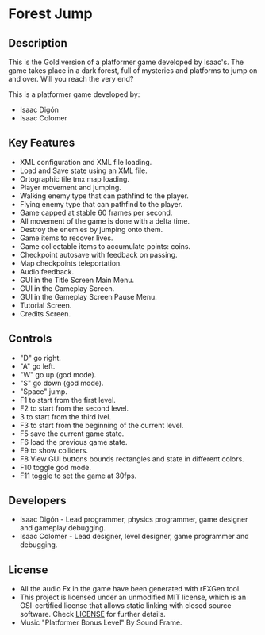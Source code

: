 # Forest Jump

## Description
This is the Gold version of a platformer game developed by Isaac's.
The game takes place in a dark forest, full of mysteries and platforms to jump on and over.
Will you reach the very end?

This is a platformer game developed by:
 - Isaac Digón
 - Isaac Colomer

## Key Features

 - XML configuration and XML file loading.
 - Load and Save state using an XML file.
 - Ortographic tile tmx map loading.
 - Player movement and jumping.
 - Walking enemy type that can pathfind to the player.
 - Flying enemy type that can pathfind to the player.
 - Game capped at stable 60 frames per second.
 - All movement of the game is done with a delta time.
 - Destroy the enemies by jumping onto them.
 - Game items to recover lives.
 - Game collectable items to accumulate points: coins.
 - Checkpoint autosave with feedback on passing.
 - Map checkpoints teleportation.
 - Audio feedback.
 - GUI in the Title Screen Main Menu.
 - GUI in the Gameplay Screen.
 - GUI in the Gameplay Screen Pause Menu.
 - Tutorial Screen.
 - Credits Screen.
 
## Controls

 - "D" go right.
 - "A" go left.
 - "W" go up (god mode).
 - "S" go down (god mode).
 - "Space" jump.
 - F1 to start from the first level.
 - F2 to start from the second level.
 - 3 to start from the third lvel.
 - F3 to start from the beginning of the current level.
 - F5 save the current game state.
 - F6 load the previous game state.
 - F9 to show colliders.
 - F8 View GUI buttons bounds rectangles and state in different colors.
 - F10 toggle god mode.
 - F11 toggle to set the game at 30fps.

## Developers

 - Isaac Digón - Lead programmer, physics programmer, game designer and gameplay debugging.
 - Isaac Colomer - Lead designer, level designer, game programmer and debugging.

## License
 - All the audio Fx in the game have been generated with rFXGen tool.
 - This project is licensed under an unmodified MIT license, which is an OSI-certified license that allows static linking with closed source software. Check [LICENSE](LICENSE) for further details.
 - Music "Platformer Bonus Level" By Sound Frame.